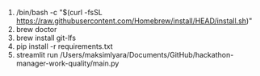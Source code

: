 1. /bin/bash -c "$(curl -fsSL https://raw.githubusercontent.com/Homebrew/install/HEAD/install.sh)"
2. brew doctor
3. brew install git-lfs
4. pip install -r requirements.txt
5. streamlit run /Users/maksimlyara/Documents/GitHub/hackathon-manager-work-quality/main.py
